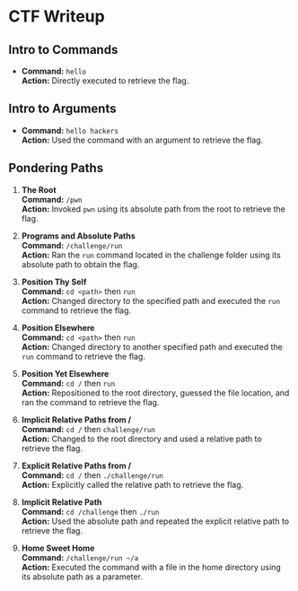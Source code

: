 # CTF Writeup

## Intro to Commands
- **Command:** `hello`  
  **Action:** Directly executed to retrieve the flag.

## Intro to Arguments
- **Command:** `hello hackers`  
  **Action:** Used the command with an argument to retrieve the flag.

## Pondering Paths

1. **The Root**  
   **Command:** `/pwn`  
   **Action:** Invoked `pwn` using its absolute path from the root to retrieve the flag.

2. **Programs and Absolute Paths**  
   **Command:** `/challenge/run`  
   **Action:** Ran the `run` command located in the challenge folder using its absolute path to obtain the flag.

3. **Position Thy Self**  
   **Command:** `cd <path>` then `run`  
   **Action:** Changed directory to the specified path and executed the `run` command to retrieve the flag.

4. **Position Elsewhere**  
   **Command:** `cd <path>` then `run`  
   **Action:** Changed directory to another specified path and executed the `run` command to retrieve the flag.

5. **Position Yet Elsewhere**  
   **Command:** `cd /` then `run`  
   **Action:** Repositioned to the root directory, guessed the file location, and ran the command to retrieve the flag.

6. **Implicit Relative Paths from /**  
   **Command:** `cd /` then `challenge/run`  
   **Action:** Changed to the root directory and used a relative path to retrieve the flag.

7. **Explicit Relative Paths from /**  
   **Command:** `cd /` then `./challenge/run`  
   **Action:** Explicitly called the relative path to retrieve the flag.

8. **Implicit Relative Path**  
   **Command:** `cd /challenge` then `./run`  
   **Action:** Used the absolute path and repeated the explicit relative path to retrieve the flag.

9. **Home Sweet Home**  
   **Command:** `/challenge/run ~/a`  
   **Action:** Executed the command with a file in the home directory using its absolute path as a parameter.
